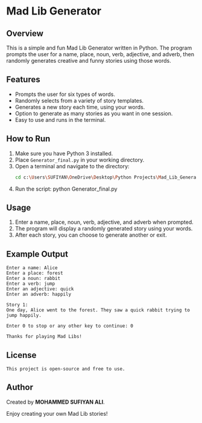 # Mad Lib Generator

## Overview
This is a simple and fun Mad Lib Generator written in Python. The program prompts the user for a name, place, noun, verb, adjective, and adverb, then randomly generates creative and funny stories using those words.

## Features
- Prompts the user for six types of words.
- Randomly selects from a variety of story templates.
- Generates a new story each time, using your words.
- Option to generate as many stories as you want in one session.
- Easy to use and runs in the terminal.

## How to Run

1. Make sure you have Python 3 installed.
2. Place `Generator_final.py` in your working directory.
3. Open a terminal and navigate to the directory:
   ```bash
   cd c:\Users\SUFIYAN\OneDrive\Desktop\Python Projects\Mad_Lib_Generator
4. Run the script:
    python Generator_final.py

## Usage
1. Enter a name, place, noun, verb, adjective, and adverb when prompted.
2. The program will display a randomly generated story using your words.
3. After each story, you can choose to generate another or exit.

## Example Output
    Enter a name: Alice
    Enter a place: forest
    Enter a noun: rabbit
    Enter a verb: jump
    Enter an adjective: quick
    Enter an adverb: happily

    Story 1:
    One day, Alice went to the forest. They saw a quick rabbit trying to jump happily.

    Enter 0 to stop or any other key to continue: 0

    Thanks for playing Mad Libs!

## License
    This project is open-source and free to use.

## Author
Created by **MOHAMMED SUFIYAN ALI**.

Enjoy creating your own Mad Lib stories!